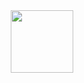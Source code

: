 <div id="header" align="center">
  <img src="https://media.giphy.com/media/dkPXar0zpixmA1Pqw0/giphy.gif" width="100"/>
</div>
